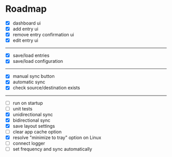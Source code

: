 # Roadmap
- [x] dashboard ui
- [x] add entry ui
- [x] remove entry confirmation ui
- [x] edit entry ui
---
- [x] save/load entries
- [x] save/load configuration
---
- [x] manual sync button
- [x] automatic sync
- [x] check source/destination exists
---
- [ ] run on startup
- [ ] unit tests
- [x] unidirectional sync
- [x] bidirectional sync
- [x] save layout settings
- [ ] clear app cache option
- [x] resolve "minimize to tray" option on Linux
- [ ] connect logger
- [ ] set frequency and sync automatically
